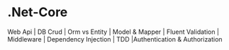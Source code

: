 # .Net-Core
Web Api | DB Crud | Orm vs Entity | Model &amp; Mapper | Fluent Validation | Middleware | Dependency Injection | TDD |Authentication &amp; Authorization
